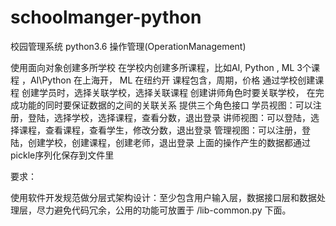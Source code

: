 # schoolmanger-python
校园管理系统 python3.6
操作管理(OperationManagement)


使用面向对象创建多所学校
在学校内创建多所课程，比如AI, Python , ML 3个课程 ，AI\Python 在上海开， ML 在纽约开
课程包含，周期，价格
通过学校创建课程
创建学员时，选择关联学校，选择关联课程
创建讲师角色时要关联学校， 在完成功能的同时要保证数据的之间的关联关系
提供三个角色接口
学员视图：可以注册，登陆，选择学校，选择课程，查看分数，退出登录
讲师视图：可以登陆，选择课程，查看课程，查看学生，修改分数，退出登录
管理视图：可以注册，登陆，创建学校，创建课程，创建老师，退出登录
上面的操作产生的数据都通过pickle序列化保存到文件里


要求：

使用软件开发规范做分层式架构设计：至少包含用户输入层，数据接口层和数据处理层，尽力避免代码冗余，公用的功能可放置于 /lib-common.py 下面。

